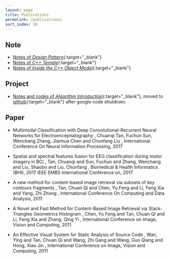 ```yaml
---
layout: page
title: Publications
permalink: /publications/
sort_index: 20
---
```


Note
---------------

* [Notes of *Design Pattern*](http://download.csdn.net/download/hannosogno/3651050){:target="_blank"}
* [Notes of *C++ Temple*](/attachment/C++Templates_%E8%AF%BB%E4%B9%A6%E7%AC%94%E8%AE%B0.pdf){:target="_blank"}
* [Notes of *Inside the C++ Object Model*](/attachment/%E6%B7%B1%E5%BA%A6%E6%8E%A2%E7%B4%A2C++%E5%AF%B9%E8%B1%A1%E6%A8%A1%E5%9E%8B_%E8%AF%BB%E4%B9%A6%E7%AC%94%E8%AE%B0.pdf){:target="_blank"}

Project
----------------

* [Notes and codes of *Algorithm Introduction*](http://code.google.com/p/introduction-to-algorithms-notes/){:target="_blank"}, moved to [github](https://github.com/chuanqitan/introduction-to-algorithms-notes){:target="_blank"} after google code shutdown.

Paper
----------------

* Multimodal Classification with Deep Convolutional-Recurrent Neural Networks for Electroencephalography
, Chuanqi Tan, Fuchun Sun, Wenchang Zhang, Jianhua Chen and Chunfang Liu
, International Conference On Neural Information Processing, 2017

* Spatial and spectral features fusion for EEG classification during motor imagery in BCI
, Tan, Chuanqi and Sun, Fuchun and Zhang, Wenchang and Liu, Shaobo and Liu, Chunfang
, Biomedical & Health Informatics (BHI), 2017 IEEE EMBS International Conference on, 2017

* A new method for content-based image retrieval via subsets of key contours fragments
, Tan, Chuan Qi and Chen, Yu Feng and Li, Feng Xia and Yang, Zhi Zhong
, International Conference On Computing and Data Analysis, 2011

* A Novel and Fast Method for Content-Based Image Retrieval via Stack-Triangles Geometrics Histogram
, Chen, Yu Feng and Tan, Chuan Qi and Li, Feng Xia and Zhang, Qing Yi
, International Conference on Image, Vision and Computing, 2011

* An Effective Visual System for Static Analysis of Source Code
, Wan, Ying and Tan, Chuan Qi and Wang, Zhi Gang and Wang, Guo Qiang and Hong, Xiao Jin
, International Conference on Image, Vision and Computing, 2011

